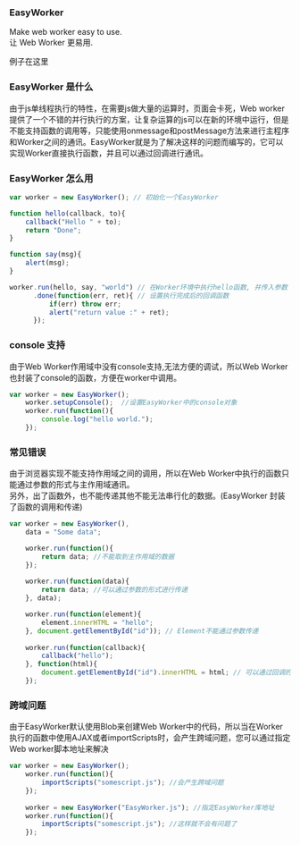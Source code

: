 ### EasyWorker
Make web worker easy to use.  
让 Web Worker 更易用.  

例子在这里

### EasyWorker 是什么
由于js单线程执行的特性，在需要js做大量的运算时，页面会卡死，Web worker提供了一个不错的并行执行的方案，让复杂运算的js可以在新的环境中运行，但是不能支持函数的调用等，只能使用onmessage和postMessage方法来进行主程序和Worker之间的通讯。EasyWorker就是为了解决这样的问题而编写的，它可以实现Worker直接执行函数，并且可以通过回调进行通讯。

### EasyWorker 怎么用
```javascript
var worker = new EasyWorker(); // 初始化一个EasyWorker

function hello(callback, to){
	callback("Hello " + to);
	return "Done";
}

function say(msg){
	alert(msg);
}

worker.run(hello, say, "world") // 在Worker环境中执行hello函数, 并传入参数
      .done(function(err, ret){ // 设置执行完成后的回调函数
          if(err) throw err;
          alert("return value :" + ret);
      });
```

### console 支持
由于Web Worker作用域中没有console支持,无法方便的调试，所以Web Worker也封装了console的函数，方便在worker中调用。
```javascript
var worker = new EasyWorker();
	worker.setupConsole();  //设置EasyWorker中的console对象
	worker.run(function(){
		console.log("hello world.");
	});
```

### 常见错误
由于浏览器实现不能支持作用域之间的调用，所以在Web Worker中执行的函数只能通过参数的形式与主作用域通讯。  
另外，出了函数外，也不能传递其他不能无法串行化的数据。(EasyWorker 封装了函数的调用和传递)
```javascript
var worker = new EasyWorker(),
	data = "Some data";

	worker.run(function(){
		return data; //不能取到主作用域的数据
	});
	
	worker.run(function(data){
		return data; //可以通过参数的形式进行传递
	}, data);

	worker.run(function(element){
		element.innerHTML = "hello";
	}, document.getElementById("id")); // Element不能通过参数传递
	
	worker.run(function(callback){
		callback("hello");
	}, function(html){
		document.getElementById("id").innerHTML = html; // 可以通过回调的方式来实现
	});
```

### 跨域问题
由于EasyWorker默认使用Blob来创建Web Worker中的代码，所以当在Worker执行的函数中使用AJAX或者importScripts时，会产生跨域问题，您可以通过指定Web worker脚本地址来解决

```javascript
var worker = new EasyWorker();
	worker.run(function(){
		importScripts("somescript.js"); //会产生跨域问题
	});
	
	worker = new EasyWorker("EasyWorker.js"); //指定EasyWorker库地址
	worker.run(function(){
		importScripts("somescript.js"); //这样就不会有问题了
	});
```

